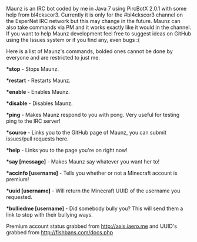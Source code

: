 Maunz is an IRC bot coded by me in Java 7 using PircBotX 2.0.1 with some help from bl4ckscor3. Currently it is only for the #bl4ckscor3 channel on the EsperNet IRC network but this may change in the future. Maunz can also take commands via PM and it works exactly like it would in the channel. If you want to help Maunz development feel free to suggest ideas on GitHub using the Issues system or if you find any, even bugs :(
 
Here is a list of Maunz's commands, bolded ones cannot be done by everyone and are restricted to just me.
 
__*stop__ - Stops Maunz.
 
__*restart__ - Restarts Maunz.
 
__*enable__ - Enables Maunz.
 
__*disable__ - Disables Maunz.
 
__*ping__ - Makes Maunz respond to you with pong. Very useful for testing ping to the IRC server!
 
__*source__ - Links you to the GitHub page of Maunz, you can submit issues/pull requests here.
 
__*help__ - Links you to the page you're on right now!
 
__*say [message]__ - Makes Maunz say whatever you want her to!
 
__*accinfo [username]__ - Tells you whether or not a Minecraft account is premium!
 
__*uuid [username]__ - Will return the Minecraft UUID of the username you requested.

__*bulliedme [username]__ - Did somebody bully you? This will send them a link to stop with their bullying ways.
 
Premium account status grabbed from http://axis.iaero.me and UUID's grabbed from http://fishbans.com/docs.php

